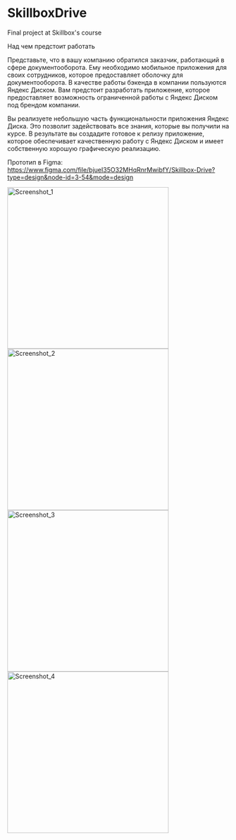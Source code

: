 # SkillboxDrive
Final project at Skillbox's course

Над чем предстоит работать

Представьте, что в вашу компанию обратился заказчик, работающий в сфере документооборота. Ему необходимо мобильное приложения для своих сотрудников, которое предоставляет оболочку для документооборота. В качестве работы бэкенда в компании пользуются Яндекс Диском. Вам предстоит разработать приложение, которое предоставляет возможность ограниченной работы с Яндекс Диском под брендом компании.

Вы реализуете небольшую часть функциональности приложения Яндекс Диска. Это позволит задействовать все знания, которые вы получили на курсе. В результате вы создадите готовое к релизу приложение, которое обеспечивает качественную работу с Яндекс Диском и имеет собственную хорошую графическую реализацию.

Прототип в Figma: https://www.figma.com/file/bjueI35O32MHqRnrMwibfY/Skillbox-Drive?type=design&node-id=3-54&mode=design

<img width="366" alt="Screenshot_1" src="https://github.com/ruslan-shigapov/SkillboxDrive/assets/104629658/82e233e7-9a84-44f7-9e45-5eb9aa2b13ee">

<img width="366" alt="Screenshot_2" src="https://github.com/ruslan-shigapov/SkillboxDrive/assets/104629658/81e65649-42f4-478e-86b0-03dbb896d4a7">

<img width="366" alt="Screenshot_3" src="https://github.com/ruslan-shigapov/SkillboxDrive/assets/104629658/c00ed115-ab0b-4d1f-8c60-474c011fc273">

<img width="366" alt="Screenshot_4" src="https://github.com/ruslan-shigapov/SkillboxDrive/assets/104629658/1b1c7534-8a7b-4eb7-8037-4f2c3bc66a7f">
